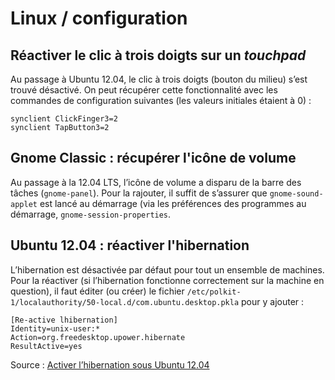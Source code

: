  # Linux / configuration

## Réactiver le clic à trois doigts sur un *touchpad*

Au passage à Ubuntu 12.04, le clic à trois doigts (bouton du milieu) s’est trouvé désactivé. On peut récupérer cette fonctionnalité avec les commandes de configuration suivantes (les valeurs initiales étaient à 0) :

```
synclient ClickFinger3=2
synclient TapButton3=2
```

## Gnome Classic : récupérer l'icône de volume

Au passage à la 12.04 LTS, l’icône de volume a disparu de la barre des tâches (`gnome-panel`). Pour la rajouter, il suffit de s’assurer que `gnome-sound-applet` est lancé au démarrage (via les préférences des programmes au démarrage, `gnome-session-properties`.

## Ubuntu 12.04 : réactiver l'hibernation

L’hibernation est désactivée par défaut pour tout un ensemble de machines. Pour la réactiver (si l’hibernation fonctionne correctement sur la machine en question), il faut éditer (ou créer) le fichier `/etc/polkit-1/localauthority/50-local.d/com.ubuntu.desktop.pkla` pour y ajouter :

```
[Re-active lhibernation]
Identity=unix-user:*
Action=org.freedesktop.upower.hibernate
ResultActive=yes
```

Source : [Activer l’hibernation sous Ubuntu 12.04](http://korben.info/hibernation-ubuntu-12-04.html)
